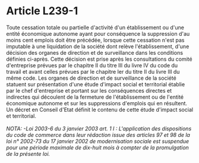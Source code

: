 # Article L239-1

Toute cessation totale ou partielle d'activité d'un établissement ou d'une entité économique autonome ayant pour conséquence la suppression d'au moins cent emplois doit être précédée, lorsque cette cessation n'est pas imputable à une liquidation de la société dont relève l'établissement, d'une décision des organes de direction et de surveillance dans les conditions définies ci-après.   Cette décision est prise après les consultations du comité d'entreprise prévues par le chapitre II du titre III du livre IV du code du travail et avant celles prévues par le chapitre Ier du titre II du livre III du même code. Les organes de direction et de surveillance de la société statuent sur présentation d'une étude d'impact social et territorial établie par le chef d'entreprise et portant sur les conséquences directes et indirectes qui découlent de la fermeture de l'établissement ou de l'entité économique autonome et sur les suppressions d'emplois qui en résultent.   Un décret en Conseil d'Etat définit le contenu de cette étude d'impact social et territorial.<br/><br/><i>NOTA: -Loi 2003-6 du 3 janvier 2003 art. 1 I : L'application des dispositions du code de commerce dans leur rédaction issue des articles 97 et 98 de la loi n° 2002-73 du 17 janvier 2002 de modernisation sociale est suspendue pour une période maximale de dix-huit mois à compter de la promulgation de la présente loi.</i>